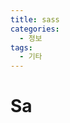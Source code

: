 ```yaml
---
title: sass
categories: 
  - 정보
tags: 
  - 기타
---
```

# Sa
<!--stackedit_data:
eyJoaXN0b3J5IjpbLTc2ODc3ODIxMywtNjYzMzI2NDJdfQ==
-->